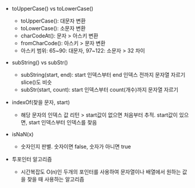 - toUpperCase() vs toLowerCase()

  - toUpperCase(): 대문자 변환
  - toLowerCase(): 소문자 변환
  - charCodeAt(): 문자 > 아스키 변환
  - fromCharCode(): 아스키 > 문자 변환
  - 아스키 범위: 65~90: 대문자, 97~122: 소문자 > 32 차이

- subString() vs subStr()

  - subString(start, end): start 인덱스부터 end 인덱스 전까지 문자열 자르기
    slice()도 비슷
  - subStr(start, count): start 인덱스부터 count(개수)까지 문자열 자르기

- indexOf(찾을 문자, start)

  - 해당 문자의 인덱스 값 리턴 > start값이 없으면 처음부터 추적. start값이 있으면, start 인덱스부터 인덱스를 찾음

- isNaN(x)

  - 숫자인지 판별. 숫자이면 false, 숫자가 아니면 true

- 투포인터 알고리즘
  - 시간복잡도 O(n)인 두개의 포인터를 사용하여 문자열이나 배열에서 원하는 값을 찾을 때 사용하는 알고리즘
